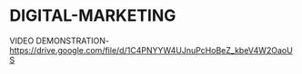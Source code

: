 # DIGITAL-MARKETING

VIDEO DEMONSTRATION-https://drive.google.com/file/d/1C4PNYYW4UJnuPcHoBeZ_kbeV4W2OaoUS
